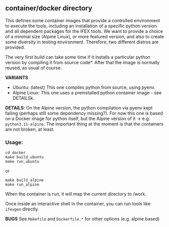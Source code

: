 ## container/docker directory

This defines some container images that provide a controlled environment to
execute the tools, including an installation of a specific python version and
all dependent packages for the IFEX tools.  We want to provide a choice of a
minimal size (Alpine Linux), or more featured version, and also to create some
diversity in testing environment.  Therefore, two different distros are provided.

The very first build can take some time if it installs a particular python
version by compiling it from source code\*.  After that the image is normally
reused, as usual of course.

**VARIANTS**

-  Ubuntu: (latest) This one compiles python from source, using pyenv.  
-  Alpine Linux: This one uses a preinstalled python container image - see DETAILSk.

**DETAILS**:
On the Alpine version, the python compilation via pyenv kept failing (perhaps still some dependency missing?).  For now this one is based on a Docker image for python itself, but the Alpine version of it -> e.g. `python3.11-alpine`.  The important thing at the moment is that the containers are not broken, at least.

### Usage:
```
cd docker
make build_ubuntu
make run_ubuntu
```
or
```
make build_alpine
make run_alpine
```

When the container is run, it will map the current directory to /work.

Once inside an interactive shell in the container, you can run tools like `ifexgen` directly.

**BUGS**
See `Makefile` and `Dockerfile.*` for other options (e.g. alpine based)
